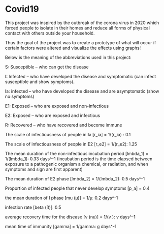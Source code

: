# Covid19

This project was inspired by the outbreak of the corona virus in 2020 which forced people to isolate in their homes and reduce all forms of physical
contact with others outside your household. 

Thus the goal of the project was to create a prototype of what will occur if certain factors were altered and visualize the effects using graphs!

Below is the meaning of the abbreviations used in this project:

S: Susceptible – who can get the disease

I: Infected – who have developed the disease and symptomatic (can infect susceptible and show symptoms).

Ia: infected – who have developed the disease and are asymptomatic (show no symptoms)

E1: Exposed – who are exposed and non-infectious

E2: Exposed – who are exposed and infectious

R: Recovered – who have recovered and become immune

The scale of infectiousness of people in Ia [r_ia] = 1/(r_ia) : 0.1 

The scale of infectiousness of people in E2 [r_e2] = 1/(r_e2): 1.25 

The mean duration of the non-infectious incubation period [lmbda_1] = 1/(lmbda_1): 0.33 days^-1
(Incubation period is the time elapsed between exposure to a pathogenic organism a chemical, or radiation, and when symptoms and sign are first apparent)

The mean duration of E2 phase [lmbda_2] = 1/(lmbda_2): 0.5 days^-1

Proportion of infected people that never develop symptoms [p_a] = 0.4

the mean duration of I phase [mu (µ)] = 1/µ: 0.2 days^-1

infection rate [beta (ß)]: 0.5

average recovery time for the disease [v (nu)] = 1/(v ): v days^-1

mean time of immunity [gamma] = 1/gamma: g days^-1



